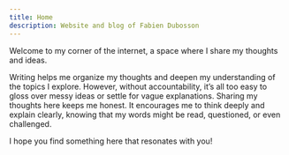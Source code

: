 ```yaml
---
title: Home
description: Website and blog of Fabien Dubosson
---
```


Welcome to my corner of the internet, a space where I share my thoughts and ideas.

Writing helps me organize my thoughts and deepen my understanding of the topics I explore. However, without accountability, it’s all too easy to gloss over messy ideas or settle for vague explanations. Sharing my thoughts here keeps me honest. It encourages me to think deeply and explain clearly, knowing that my words might be read, questioned, or even challenged.

I hope you find something here that resonates with you!
